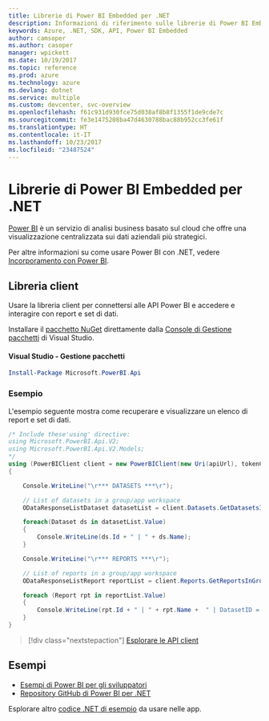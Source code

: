 ```yaml
---
title: Librerie di Power BI Embedded per .NET
description: Informazioni di riferimento sulle librerie di Power BI Embedded per .NET
keywords: Azure, .NET, SDK, API, Power BI Embedded
author: camsoper
ms.author: casoper
manager: wpickett
ms.date: 10/19/2017
ms.topic: reference
ms.prod: azure
ms.technology: azure
ms.devlang: dotnet
ms.service: multiple
ms.custom: devcenter, svc-overview
ms.openlocfilehash: f61c931d930fce75d038af8b8f1355f1de9cde7c
ms.sourcegitcommit: fe3e1475208ba47d4630788bac88b952cc3fe61f
ms.translationtype: HT
ms.contentlocale: it-IT
ms.lasthandoff: 10/23/2017
ms.locfileid: "23487524"
---
```

# <a name="power-bi-embedded-libraries-for-net"></a>Librerie di Power BI Embedded per .NET

[Power BI](https://powerbi.microsoft.com/) è un servizio di analisi business basato sul cloud che offre una visualizzazione centralizzata sui dati aziendali più strategici.

Per altre informazioni su come usare Power BI con .NET, vedere [Incorporamento con Power BI](https://powerbi.microsoft.com/en-us/documentation/powerbi-developer-embedding/).

## <a name="client-library"></a>Libreria client

Usare la libreria client per connettersi alle API Power BI e accedere e interagire con report e set di dati.

Installare il [pacchetto NuGet](https://www.nuget.org/packages/Microsoft.PowerBI.Api) direttamente dalla [Console di Gestione pacchetti][PackageManager] di Visual Studio.

#### <a name="visual-studio-package-manager"></a>Visual Studio - Gestione pacchetti

```powershell
Install-Package Microsoft.PowerBI.Api
```

### <a name="example"></a>Esempio

L'esempio seguente mostra come recuperare e visualizzare un elenco di report e set di dati.

```csharp
/* Include these'using' directive:
using Microsoft.PowerBI.Api.V2;
using Microsoft.PowerBI.Api.V2.Models;
*/
using (PowerBIClient client = new PowerBIClient(new Uri(apiUrl), tokenCredentials))
{

    Console.WriteLine("\r*** DATASETS ***\r");

    // List of datasets in a group/app workspace
    ODataResponseListDataset datasetList = client.Datasets.GetDatasetsInGroup(groupId);

    foreach(Dataset ds in datasetList.Value)
    {
        Console.WriteLine(ds.Id + " | " + ds.Name);
    }

    Console.WriteLine("\r*** REPORTS ***\r");

    // List of reports in a group/app workspace
    ODataResponseListReport reportList = client.Reports.GetReportsInGroup(groupId);

    foreach (Report rpt in reportList.Value)
    {
        Console.WriteLine(rpt.Id + " | " + rpt.Name +  " | DatasetID = " + rpt.DatasetId);
    }
}
```

> [!div class="nextstepaction"]
> [Esplorare le API client](https://powerbi.microsoft.com/documentation/powerbi-developer-rest-api-reference/)

## <a name="samples"></a>Esempi

* [Esempi di Power BI per gli sviluppatori](https://github.com/Microsoft/PowerBI-Developer-Samples)
* [Repository GitHub di Power BI per .NET](https://github.com/Microsoft/PowerBI-CSharp)

Esplorare altro [codice .NET di esempio](https://azure.microsoft.com/resources/samples/?platform=dotnet) da usare nelle app.

[PackageManager]: https://docs.microsoft.com/nuget/tools/package-manager-console
